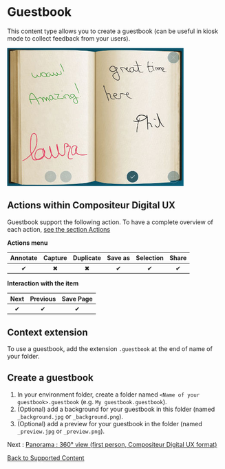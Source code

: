 # Guestbook

This content type allows you to create a guestbook (can be useful in kiosk mode to collect feedback from your users).

![Guestbook displayed within Compositeur Digital UX](../../img/content_guestbook.JPG)

## Actions within Compositeur Digital UX

Guestbook support the following action. To have a complete overview of each action, [see the section Actions](actions.md)

**Actions menu**

| Annotate | Capture  | Duplicate | Save as  | Selection | Share    |
|:--------:|:--------:|:---------:|:--------:|:---------:|:--------:|
| &#x2714; | &#x2716; | &#x2716;  | &#x2714; | &#x2714;  | &#x2714; |

**Interaction with the item**

| Next     | Previous | Save Page |
|:--------:|:--------:|:---------:|
| &#x2714; | &#x2714; | &#x2714;  |

## Context extension

To use a guestbook, add the extension `.guestbook` at the end of name of your folder.

## Create a guestbook

1. In your environment folder, create a folder named `<Name of your guestbook>.guestbook` (e.g. `My guestbook.guestbook`).
2. (Optional) add a background for your guestbook in this folder (named `_background.jpg` or `_background.png`).
3. (Optional) add a preview for your guestbook in the folder (named `_preview.jpg` or `_preview.png`).

Next : [Panorama : 360° view (first person, Compositeur Digital UX format)](panorama.md)

[Back to Supported Content](index.md)
